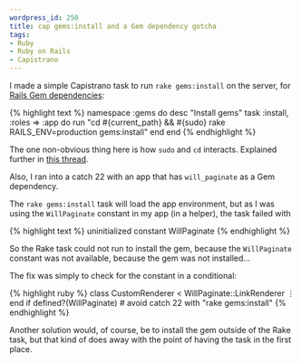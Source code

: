 ```yaml
--- 
wordpress_id: 250
title: cap gems:install and a Gem dependency gotcha
tags: 
- Ruby
- Ruby on Rails
- Capistrano
---
```

I made a simple Capistrano task to run <code>rake gems:install</code> on the server, for <a href="http://ryandaigle.com/articles/2008/4/1/what-s-new-in-edge-rails-gem-dependencies">Rails Gem dependencies</a>:

{% highlight text %}
namespace :gems do
  desc "Install gems"
  task :install, :roles => :app do
    run "cd #{current_path} && #{sudo} rake RAILS_ENV=production gems:install"
  end
end
{% endhighlight %}

The one non-obvious thing here is how <code>sudo</code> and <code>cd</code> interacts. Explained further in <a href="http://www.mail-archive.com/capistrano@googlegroups.com/msg05066.html">this thread</a>.

Also, I ran into a catch 22 with an app that has <code>will_paginate</code> as a Gem dependency.

<!--more-->

The <code>rake gems:install</code> task will load the app environment, but as I was using the <code>WillPaginate</code> constant in my app (in a helper), the task failed with

{% highlight text %}
uninitialized constant WillPaginate
{% endhighlight %}

So the Rake task could not run to install the gem, because the <code>WillPaginate</code> constant was not available, because the gem was not installed…

The fix was simply to check for the constant in a conditional:

{% highlight ruby %}
class CustomRenderer < WillPaginate::LinkRenderer
  ⋮
end if defined?(WillPaginate)  # avoid catch 22 with "rake gems:install"
{% endhighlight %}

Another solution would, of course, be to install the gem outside of the Rake task, but that kind of does away with the point of having the task in the first place.
